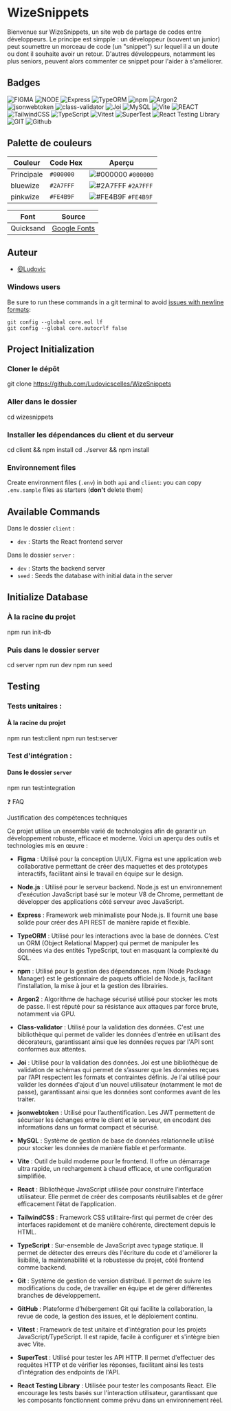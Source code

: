 # WizeSnippets

Bienvenue sur WizeSnippets, un site web de partage de codes entre développeurs. Le principe est simpple : un développeur (souvent un junior) peut soumettre un morceau de code (un "snippet") sur lequel il a un doute ou dont il souhaite avoir un retour. D'autres développeurs, notamment les plus seniors, peuvent alors commenter ce snippet pour l'aider à s'améliorer.

## Badges

![FIGMA](https://img.shields.io/badge/Figma-F24E1E?style=for-the-badge&logo=figma&logoColor=white)
![NODE](https://img.shields.io/badge/Node.js-43853D?style=for-the-badge&logo=node.js&logoColor=white)
![Express](https://img.shields.io/badge/Express-000000?logo=express&logoColor=white&style=for-the-badge)
![TypeORM](https://img.shields.io/badge/TypeORM-262626?logo=typeorm&logoColor=white&style=for-the-badge)
![npm](https://img.shields.io/badge/npm-CB3837?logo=npm&logoColor=fff&style=for-the-badge)
![Argon2](https://img.shields.io/badge/Argon2-2F0C45?logo=argon2&logoColor=white&style=for-the-badge)
![jsonwebtoken](https://img.shields.io/badge/jsonwebtoken-EF8138?logo=json-web-token&logoColor=white&style=for-the-badge)
![class-validator](https://img.shields.io/badge/class--validator-005A9C?style=for-the-badge)
![Joi](https://img.shields.io/badge/joi-9900FF?logo=data&logoColor=white&style=for-the-badge)
![MySQL](https://img.shields.io/badge/MySQL-4479A1?logo=mysql&logoColor=white&style=for-the-badge)
![Vite](https://img.shields.io/badge/Vite-646CFF?logo=vite&logoColor=fff&style=for-the-badge)
![REACT](https://img.shields.io/badge/React-20232A?style=for-the-badge&logo=react&logoColor=61DAFB)
![TailwindCSS](https://img.shields.io/badge/Tailwind%20CSS-%2338B2AC.svg?logo=tailwind-css&logoColor=white&style=for-the-badge)
![TypeScript](https://img.shields.io/badge/TypeScript-3178C6?logo=typescript&logoColor=fff&style=for-the-badge)
![Vitest](https://img.shields.io/badge/vitest-6E9F18?logo=vitest&logoColor=white&style=for-the-badge)
![SuperTest](https://img.shields.io/badge/SuperTest-0000FF?logo=supertest&logoColor=white&style=for-the-badge)
![React Testing Library](https://img.shields.io/badge/React%20Testing%20Library-22BCE5?logo=testinglibrary&logoColor=white&style=for-the-badge)
![GIT](https://img.shields.io/badge/GIT-E44C30?style=for-the-badge&logo=git&logoColor=white)
![Github](https://img.shields.io/badge/GitHub-100000?style=for-the-badge&logo=github&logoColor=white)

## Palette de couleurs

| Couleur    | Code Hex  | Aperçu                                                                    |
| ---------- | --------- | ------------------------------------------------------------------------- |
| Principale | `#000000` | ![#000000](https://via.placeholder.com/15/000000/000000?text=+) `#000000` |
| bluewize   | `#2A7FFF` | ![#2A7FFF](https://via.placeholder.com/15/2A7FFF/2A7FFF?text=+) `#2A7FFF` |
| pinkwize   | `#FE4B9F` | ![#FE4B9F](https://via.placeholder.com/15/FE4B9F/FE4B9F?text=+) `#FE4B9F` |

| Font      | Source                                                                                           |
| --------- | ------------------------------------------------------------------------------------------------ |
| Quicksand | [Google Fonts](https://fonts.googleapis.com/css2?family=Quicksand:wght@400;500;700&display=swap) |

## Auteur

- [@Ludovic](https://github.com/Ludovicscelles)

### Windows users

Be sure to run these commands in a git terminal to avoid [issues with newline formats](https://en.wikipedia.org/wiki/Newline#Issues_with_different_newline_formats):

```
git config --global core.eol lf
git config --global core.autocrlf false
```

## Project Initialization

### Cloner le dépôt

git clone https://github.com/Ludovicscelles/WizeSnippets

### Aller dans le dossier

cd wizesnippets

### Installer les dépendances du client et du serveur

cd client && npm install
cd ../server && npm install

### Environnement files

Create environment files (`.env`) in both `api` and `client`: you can copy `.env.sample` files as starters (**don't** delete them)

## Available Commands

Dans le dossier `client` :

- `dev` : Starts the React frontend server

Dans le dossier `server` :

- `dev` : Starts the backend server
- `seed` : Seeds the database with initial data in the server

## Initialize Database

### À la racine du projet

npm run init-db

### Puis dans le dossier server

cd server
npm run dev
npm run seed

## Testing

### Tests unitaires :

#### À la racine du projet

npm run test:client
npm run test:server

### Test d'intégration :

#### Dans le dossier `server`

npm run test:integration

❓ FAQ

Justification des compétences techniques

Ce projet utilise un ensemble varié de technologies afin de garantir un développement robuste, efficace et moderne. Voici un aperçu des outils et technologies mis en œuvre :

- **Figma** : Utilisé pour la conception UI/UX. Figma est une application web collaborative permettant de créer des maquettes et des prototypes interactifs, facilitant ainsi le travail en équipe sur le design.

- **Node.js** : Utilisé pour le serveur backend. Node.js est un environnement d'exécution JavaScript basé sur le moteur V8 de Chrome, permettant de développer des applications côté serveur avec JavaScript.

- **Express** : Framework web minimaliste pour Node.js. Il fournit une base solide pour créer des API REST de manière rapide et flexible.

- **TypeORM** : Utilisé pour les interactions avec la base de données. C’est un ORM (Object Relational Mapper) qui permet de manipuler les données via des entités TypeScript, tout en masquant la complexité du SQL.

- **npm** : Utilisé pour la gestion des dépendances. npm (Node Package Manager) est le gestionnaire de paquets officiel de Node.js, facilitant l’installation, la mise à jour et la gestion des librairies.

- **Argon2** : Algorithme de hachage sécurisé utilisé pour stocker les mots de passe. Il est réputé pour sa résistance aux attaques par force brute, notamment via GPU.

- **Class-validator** : Utilisé pour la validation des données. C'est une bibliothèque qui permet de valider les données d'entrée en utilisant des décorateurs, garantissant ainsi que les données reçues par l'API sont conformes aux attentes.

- **Joi** : Utilisé pour la validation des données. Joi est une bibliothèque de validation de schémas qui permet de s’assurer que les données reçues par l’API respectent les formats et contraintes définis. Je l'ai utilisé pour valider les données d'ajout d'un nouvel utilisateur (notamment le mot de passe), garantissant ainsi que les données sont conformes avant de les traiter.

- **jsonwebtoken** : Utilisé pour l’authentification. Les JWT permettent de sécuriser les échanges entre le client et le serveur, en encodant des informations dans un format compact et sécurisé.

- **MySQL** : Système de gestion de base de données relationnelle utilisé pour stocker les données de manière fiable et performante.

- **Vite** : Outil de build moderne pour le frontend. Il offre un démarrage ultra rapide, un rechargement à chaud efficace, et une configuration simplifiée.

- **React** : Bibliothèque JavaScript utilisée pour construire l’interface utilisateur. Elle permet de créer des composants réutilisables et de gérer efficacement l’état de l’application.

- **TailwindCSS** : Framework CSS utilitaire-first qui permet de créer des interfaces rapidement et de manière cohérente, directement depuis le HTML.

- **TypeScript** : Sur-ensemble de JavaScript avec typage statique. Il permet de détecter des erreurs dès l'écriture du code et d'améliorer la lisibilité, la maintenabilité et la robustesse du projet, côté frontend comme backend.

- **Git** : Système de gestion de version distribué. Il permet de suivre les modifications du code, de travailler en équipe et de gérer différentes branches de développement.

- **GitHub** : Plateforme d’hébergement Git qui facilite la collaboration, la revue de code, la gestion des issues, et le déploiement continu.

- **Vitest** : Framework de test unitaire et d'intégration pour les projets JavaScript/TypeScript. Il est rapide, facile à configurer et s'intègre bien avec Vite.

- **SuperTest** : Utilisé pour tester les API HTTP. Il permet d'effectuer des requêtes HTTP et de vérifier les réponses, facilitant ainsi les tests d'intégration des endpoints de l'API.

- **React Testing Library** : Utilisée pour tester les composants React. Elle encourage les tests basés sur l'interaction utilisateur, garantissant que les composants fonctionnent comme prévu dans un environnement réel.
